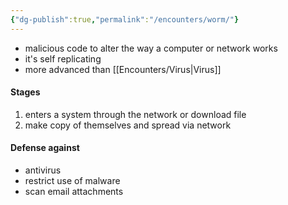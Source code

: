 ```yaml
---
{"dg-publish":true,"permalink":"/encounters/worm/"}
---
```


- malicious code to alter the way a computer or network works
- it's self replicating 
- more advanced than [[Encounters/Virus\|Virus]]

#### Stages
1. enters a system through the network or download file
2. make copy of themselves and spread via network

#### Defense against
- antivirus
- restrict use of malware
- scan email attachments